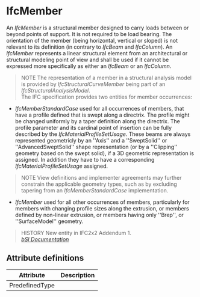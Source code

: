 IfcMember
=========
An _IfcMember_ is a structural member designed to carry loads between or
beyond points of support. It is not required to be load bearing. The
orientation of the member (being horizontal, vertical or sloped) is not
relevant to its definition (in contrary to _IfcBeam_ and _IfcColumn_). An
_IfcMember_ represents a linear structural element from an architectural or
structural modeling point of view and shall be used if it cannot be expressed
more specifically as either an _IfcBeam_ or an _IfcColumn_.  
> NOTE The representation of a member in a structural analysis model is
> provided by _IfcStructuralCurveMember_ being part of an
> _IfcStructuralAnalysisModel_.  
The IFC specification provides two entities for member occurrences:  

  

  * _IfcMemberStandardCase_ used for all occurrences of members, that have a profile defined that is swept along a directrix. The profile might be changed uniformly by a taper definition along the directrix. The profile parameter and its cardinal point of insertion can be fully described by the _IfcMaterialProfileSetUsage_. These beams are always represented geometricly by an ''Axis'' and a ''SweptSolid'' or ''AdvancedSweptSolid'' shape representation (or by a ''Clipping'' geometry based on the swept solid), if a 3D geometric representation is assigned. In addition they have to have a corresponding _IfcMaterialProfileSetUsage_ assigned.   
  
> NOTE View definitions and implementer agreements may further constrain the
> applicable geometry types, such as by excluding tapering from an
> _IfcMemberStandardCase_ implementation.
  

  * _IfcMember_ used for all other occurrences of members, particularly for members with changing profile sizes along the extrusion, or members defined by non-linear extrusion, or members having only ''Brep'', or ''SurfaceModel'' geometry.
  

  
> HISTORY New entity in IFC2x2 Addendum 1.  
[ _bSI
Documentation_](https://standards.buildingsmart.org/IFC/DEV/IFC4_2/FINAL/HTML/schema/ifcsharedbldgelements/lexical/ifcmember.htm)


Attribute definitions
---------------------
| Attribute      | Description   |
|----------------|---------------|
| PredefinedType |               |

